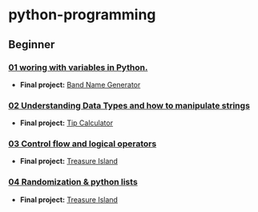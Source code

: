 # python-programming

## Beginner
### [01 woring with variables in Python.](/day%201/01%20lesson.md)
- **Final project:** [Band Name Generator](/day%201/band_name_generator.py)
### [02 Understanding Data Types and how to manipulate strings](/day%202/02%20lesson.md)
- **Final project:** [Tip Calculator](/day%202/tip_calculator.py)
### [03 Control flow and logical operators](/day%203/03%20lesson.md)
- **Final project:** [Treasure Island](/day%203/treasure_island.py)
### [04 Randomization & python lists](/day%203/03%20lesson.md)
- **Final project:** [Treasure Island](/day%203/treasure_island.py)